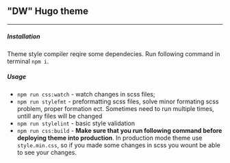 ## "DW" Hugo theme
---

##### Installation 
Theme style compiler reqire some dependecies. Run following command in terminal ```npm i```. 

##### Usage
- `npm run css:watch` - watch changes in scss files;
- `npm run stylefmt` - preformatting scss files, solve minor formating scss problem, proper formation ect. Sometimes need to run multiple times, untill any files will be changed
- `npm run stylelint` - basic style validation
- `npm run css:build` - **Make sure that you run following command before deploying theme into production**. In production mode theme use `style.min.css`, so if you made some changes in scss you wount be able to see your changes. 
